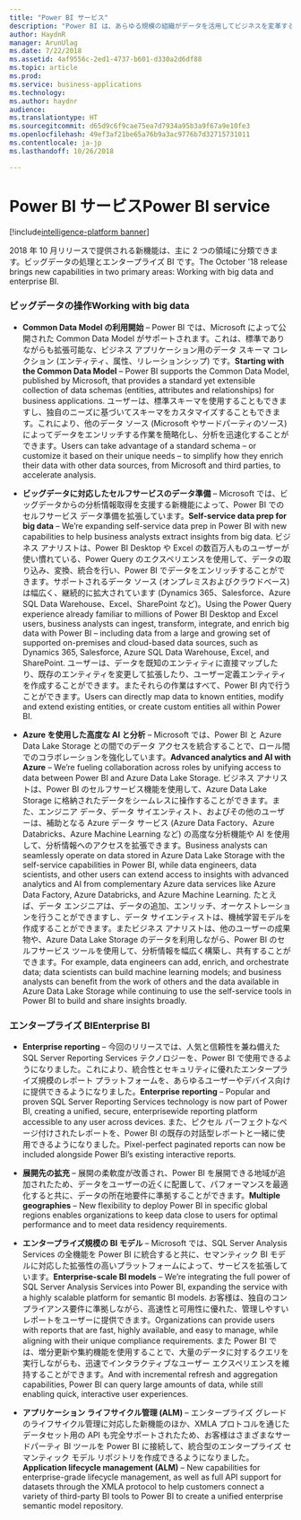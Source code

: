 ```yaml
---
title: "Power BI サービス"
description: "Power BI は、あらゆる規模の組織がデータを活用してビジネスを変革するのを支援しています。"
author: HaydnR
manager: ArunUlag
ms.date: 7/22/2018
ms.assetid: 4af9556c-2ed1-4737-b601-d330a2d6df88
ms.topic: article
ms.prod: 
ms.service: business-applications
ms.technology: 
ms.author: haydnr
audience: 
ms.translationtype: HT
ms.sourcegitcommit: d65d9c6f9cae75ea7d7934a95b3a9f67a9e10fe3
ms.openlocfilehash: 49ef3af21be65a76b9a3ac9776b7d32715731011
ms.contentlocale: ja-jp
ms.lasthandoff: 10/26/2018

---
```

# <a name="power-bi-service"></a><span data-ttu-id="d97eb-103">Power BI サービス</span><span class="sxs-lookup"><span data-stu-id="d97eb-103">Power BI service</span></span>

[!include[intelligence-platform banner](../../includes/intelligence-platform.md)]



<span data-ttu-id="d97eb-104">2018 年 10 月リリースで提供される新機能は、主に 2 つの領域に分類できます。ビッグデータの処理とエンタープライズ BI です。</span><span class="sxs-lookup"><span data-stu-id="d97eb-104">The October '18 release brings new capabilities in two primary areas: Working with big data and enterprise BI.</span></span>

### <a name="working-with-big-data"></a><span data-ttu-id="d97eb-105">ビッグデータの操作</span><span class="sxs-lookup"><span data-stu-id="d97eb-105">Working with big data</span></span>

-   <span data-ttu-id="d97eb-106">**Common Data Model の利用開始** – Power BI では、Microsoft によって公開された Common Data Model がサポートされます。これは、標準でありながらも拡張可能な、ビジネス アプリケーション用のデータ スキーマ コレクション (エンティティ、属性、リレーションシップ) です。</span><span class="sxs-lookup"><span data-stu-id="d97eb-106">**Starting with the Common Data Model** – Power BI supports the Common Data Model, published by Microsoft, that provides a standard yet extensible collection of data schemas (entities, attributes and relationships) for business applications.</span></span> <span data-ttu-id="d97eb-107">ユーザーは、標準スキーマを使用することもできますし、独自のニーズに基づいてスキーマをカスタマイズすることもできます。これにより、他のデータ ソース (Microsoft やサードパーティのソース) によってデータをエンリッチする作業を簡略化し、分析を迅速化することができます。</span><span class="sxs-lookup"><span data-stu-id="d97eb-107">Users can take advantage of a standard schema – or customize it based on their unique needs – to simplify how they enrich their data with other data sources, from Microsoft and third parties, to accelerate analysis.</span></span>

-   <span data-ttu-id="d97eb-108">**ビッグデータに対応したセルフサービスのデータ準備** – Microsoft では、ビッグデータからの分析情報取得を支援する新機能によって、Power BI でのセルフサービス データ準備を拡張しています。</span><span class="sxs-lookup"><span data-stu-id="d97eb-108">**Self-service data prep for big data** – We’re expanding self-service data prep in Power BI with new capabilities to help business analysts extract insights from big data.</span></span> <span data-ttu-id="d97eb-109">ビジネス アナリストは、Power BI Desktop や Excel の数百万人ものユーザーが使い慣れている、Power Query のエクスペリエンスを使用して、データの取り込み、変換、統合を行い、Power BI でデータをエンリッチすることができます。サポートされるデータ ソース (オンプレミスおよびクラウドベース) は幅広く、継続的に拡大されています (Dynamics 365、Salesforce、Azure SQL Data Warehouse、Excel、SharePoint など)。</span><span class="sxs-lookup"><span data-stu-id="d97eb-109">Using the Power Query experience already familiar to millions of Power BI Desktop and Excel users, business analysts can ingest, transform, integrate, and enrich big data with Power BI – including data from a large and growing set of supported on-premises and cloud-based data sources, such as Dynamics 365, Salesforce, Azure SQL Data Warehouse, Excel, and SharePoint.</span></span> <span data-ttu-id="d97eb-110">ユーザーは、データを既知のエンティティに直接マップしたり、既存のエンティティを変更して拡張したり、ユーザー定義エンティティを作成することができます。またそれらの作業はすべて、Power BI 内で行うことができます。</span><span class="sxs-lookup"><span data-stu-id="d97eb-110">Users can directly map data to known entities, modify and extend existing entities, or create custom entities all within Power BI.</span></span>
 
-   <span data-ttu-id="d97eb-111">**Azure を使用した高度な AI と分析** – Microsoft では、Power BI と Azure Data Lake Storage との間でのデータ アクセスを統合することで、ロール間でのコラボレーションを強化しています。</span><span class="sxs-lookup"><span data-stu-id="d97eb-111">**Advanced analytics and AI with Azure** – We’re fueling collaboration across roles by unifying access to data between Power BI and Azure Data Lake Storage.</span></span> <span data-ttu-id="d97eb-112">ビジネス アナリストは、Power BI のセルフサービス機能を使用して、Azure Data Lake Storage に格納されたデータをシームレスに操作することができます。また、エンジニア データ、データ サイエンティスト、およびその他のユーザーは、補助となる Azure データ サービス (Azure Data Factory、Azure Databricks、Azure Machine Learning など) の高度な分析機能や AI を使用して、分析情報へのアクセスを拡張できます。</span><span class="sxs-lookup"><span data-stu-id="d97eb-112">Business analysts can seamlessly operate on data stored in Azure Data Lake Storage with the self-service capabilities in Power BI, while data engineers, data scientists, and other users can extend access to insights with advanced analytics and AI from complementary Azure data services like Azure Data Factory, Azure Databricks, and Azure Machine Learning.</span></span> <span data-ttu-id="d97eb-113">たとえば、データ エンジニアは、データの追加、エンリッチ、オーケストレーションを行うことができますし、データ サイエンティストは、機械学習モデルを作成することができます。またビジネス アナリストは、他のユーザーの成果物や、Azure Data Lake Storage のデータを利用しながら、Power BI のセルフサービス ツールを使用して、分析情報を幅広く構築し、共有することができます。</span><span class="sxs-lookup"><span data-stu-id="d97eb-113">For example, data engineers can add, enrich, and orchestrate data; data scientists can build machine learning models; and business analysts can benefit from the work of others and the data available in Azure Data Lake Storage while continuing to use the self-service tools in Power BI to build and share insights broadly.</span></span>

### <a name="enterprise-bi"></a><span data-ttu-id="d97eb-114">エンタープライズ BI</span><span class="sxs-lookup"><span data-stu-id="d97eb-114">Enterprise BI</span></span>

-   <span data-ttu-id="d97eb-115">**Enterprise reporting** – 今回のリリースでは、人気と信頼性を兼ね備えた SQL Server Reporting Services テクノロジーを、Power BI で使用できるようになりました。これにより、統合性とセキュリティに優れたエンタープライズ規模のレポート プラットフォームを、あらゆるユーザーやデバイス向けに提供できるようになりました。</span><span class="sxs-lookup"><span data-stu-id="d97eb-115">**Enterprise reporting** – Popular and proven SQL Server Reporting Services technology is now part of Power BI, creating a unified, secure, enterprisewide reporting platform accessible to any user across devices.</span></span> <span data-ttu-id="d97eb-116">また、ピクセル パーフェクトなページ付けされたレポートを、Power BI の既存の対話型レポートと一緒に使用できるようになりました。</span><span class="sxs-lookup"><span data-stu-id="d97eb-116">Pixel-perfect paginated reports can now be included alongside Power BI’s existing interactive reports.</span></span>
  
-   <span data-ttu-id="d97eb-117">**展開先の拡充** – 展開の柔軟度が改善され、Power BI を展開できる地域が追加されたため、データをユーザーの近くに配置して、パフォーマンスを最適化すると共に、データの所在地要件に準拠することができます。</span><span class="sxs-lookup"><span data-stu-id="d97eb-117">**Multiple geographies** – New flexibility to deploy Power BI in specific global regions enables organizations to keep data close to users for optimal performance and to meet data residency requirements.</span></span>

-   <span data-ttu-id="d97eb-118">**エンタープライズ規模の BI モデル** – Microsoft では、SQL Server Analysis Services の全機能を Power BI に統合すると共に、セマンティック BI モデルに対応した拡張性の高いプラットフォームによって、サービスを拡張しています。</span><span class="sxs-lookup"><span data-stu-id="d97eb-118">**Enterprise-scale BI models** – We’re integrating the full power of SQL Server Analysis Services into Power BI, expanding the service with a highly scalable platform for semantic BI models.</span></span> <span data-ttu-id="d97eb-119">お客様は、独自のコンプライアンス要件に準拠しながら、高速性と可用性に優れた、管理しやすいレポートをユーザーに提供できます。</span><span class="sxs-lookup"><span data-stu-id="d97eb-119">Organizations can provide users with reports that are fast, highly available, and easy to manage, while aligning with their unique compliance requirements.</span></span> <span data-ttu-id="d97eb-120">また Power BI では、増分更新や集約機能を使用することで、大量のデータに対するクエリを実行しながらも、迅速でインタラクティブなユーザー エクスペリエンスを維持することができます。</span><span class="sxs-lookup"><span data-stu-id="d97eb-120">And with incremental refresh and aggregation capabilities, Power BI can query large amounts of data, while still enabling quick, interactive user experiences.</span></span>

-   <span data-ttu-id="d97eb-121">**アプリケーション ライフサイクル管理 (ALM)** – エンタープライズ グレードのライフサイクル管理に対応した新機能のほか、XMLA プロトコルを通じたデータセット用の API も完全サポートされたため、お客様はさまざまなサードパーティ BI ツールを Power BI に接続して、統合型のエンタープライズ セマンティック モデル リポジトリを作成できるようになりました。</span><span class="sxs-lookup"><span data-stu-id="d97eb-121">**Application lifecycle management (ALM)** – New capabilities for enterprise-grade lifecycle management, as well as full API support for datasets through the XMLA protocol to help customers connect a variety of third-party BI tools to Power BI to create a unified enterprise semantic model repository.</span></span>

